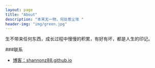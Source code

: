 ```yaml
---
layout: page
title: "About"
description: "本来无一物，何处惹尘埃 "
header-img: "img/green.jpg"
---
```


生不带来任何东西，成长过程中慢慢的积累，有好有坏，都是人生的印记。

###联系

- [博客：shannonz88.github.io](http://shannonz88.github.io/)

